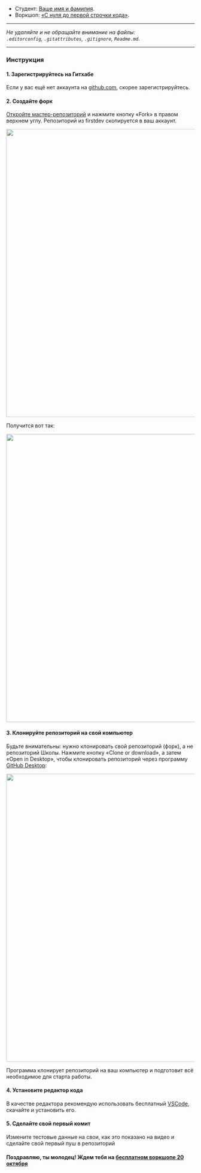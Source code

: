 * Студент: [Ваше имя и фамилия](https://vk.com/id).
* Воркшоп: [«С нуля до первой строчки кода»](https://vk.com/firstdev.free).

---

_Не удаляйте и не обращайте внимание на файлы:_<br>
_`.editorconfig`, `.gitattributes`, `.gitignore`, `Readme.md`._

---

### Инструкция

#### 1. Зарегистрируйтесь на Гитхабе

Если у вас ещё нет аккаунта на [github.com](https://github.com/join), скорее зарегистрируйтесь.

#### 2. Создайте форк

[Откройте мастер-репозиторий](https://github.com/firstdevru/workshop.free) и нажмите кнопку «Fork» в правом верхнем углу. Репозиторий из firstdev скопируется в ваш аккаунт.

<img width="769" alt="" src="https://user-images.githubusercontent.com/43827421/46435463-0dac0d00-c75f-11e8-8e99-6a0b9efbf815.png">

Получится вот так:

<img width="769" alt="" src="https://user-images.githubusercontent.com/43827421/46435419-fa993d00-c75e-11e8-8456-cab28ff90767.png">

#### 3. Клонируйте репозиторий на свой компьютер

Будьте внимательны: нужно клонировать свой репозиторий (форк), а не репозиторий Школы. Нажмите кнопку «Clone or download», а затем «Open in Desktop», чтобы клонировать репозиторий через программу [GitHub Desktop](https://desktop.github.com):

<img width="769" alt="" src="https://user-images.githubusercontent.com/43827421/46435381-e81f0380-c75e-11e8-9a2d-dd5f6a686fe2.png">

Программа клонирует репозиторий на ваш компьютер и подготовит всё необходимое для старта работы.

#### 4. Установите редактор кода
В качестве редактора рекомендую использовать бесплатный [VSCode](https://code.visualstudio.com/download), скачайте и установить его. 

#### 5. Сделайте свой первый комит
Измените тестовые данные на свои, как это показано на видео и сделайте свой первый пуш в репозиторий

#### Поздравляю, ты молодец! Ждем тебя на [бесплатном воркшопе 20 октября](https://vk.com/firstdev.free)
